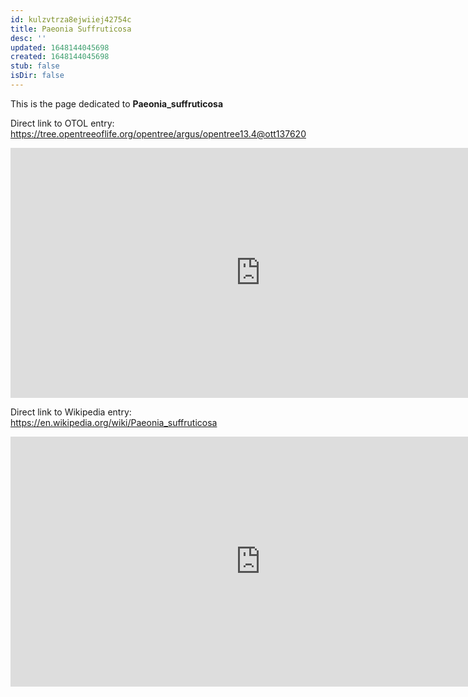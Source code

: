 ```yaml
---
id: kulzvtrza8ejwiiej42754c
title: Paeonia Suffruticosa
desc: ''
updated: 1648144045698
created: 1648144045698
stub: false
isDir: false
---
```

This is the page dedicated to **Paeonia_suffruticosa**


Direct link to OTOL entry: https://tree.opentreeoflife.org/opentree/argus/opentree13.4@ott137620



<html>
    <body>
    <iframe src="https://tree.opentreeoflife.org/opentree/argus/opentree13.4@ott137620"
    width="800" height="400" frameborder="0" allowfullscreen> </iframe>
    </body>
</html>
    


Direct link to Wikipedia entry: https://en.wikipedia.org/wiki/Paeonia_suffruticosa



<html>
    <body>
    <iframe src="https://en.wikipedia.org/wiki/Paeonia_suffruticosa"
    width="800" height="400" frameborder="0" allowfullscreen> </iframe>
    </body>
</html>
    
